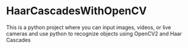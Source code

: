 # HaarCascadesWithOpenCV
This is a python project where you can input images, videos, or live cameras and use python to recognize objects using OpenCV2 and Haar Cascades
